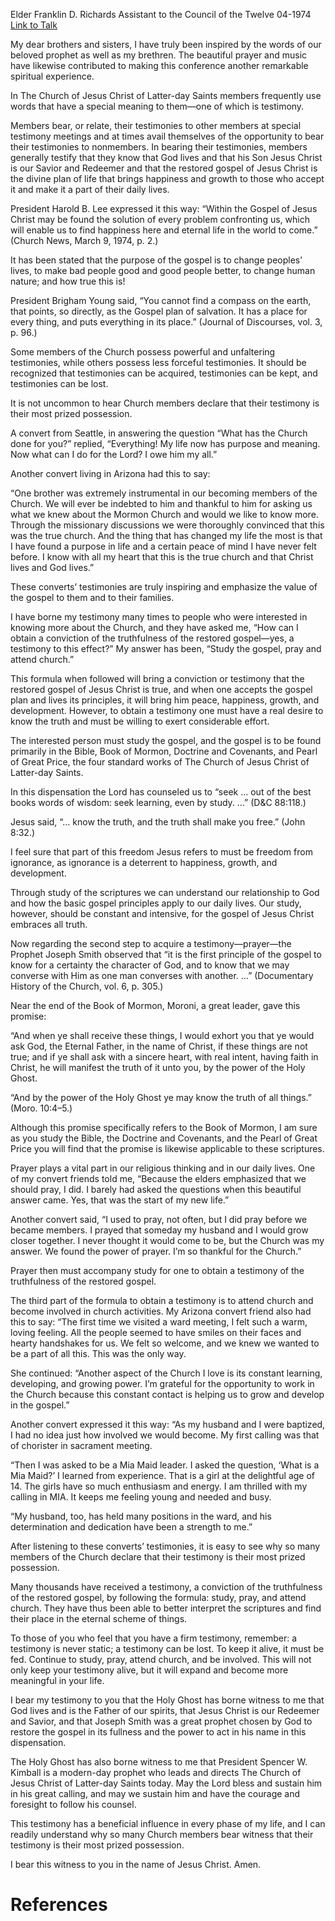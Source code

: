 Elder Franklin D. Richards
Assistant to the Council of the Twelve
04-1974
[Link to Talk](https://www.churchofjesuschrist.org/study/general-conference/1974/04/testimony?lang=eng)

My dear brothers and sisters, I have truly been inspired by the words of our beloved prophet as well as my brethren. The beautiful prayer and music have likewise contributed to making this conference another remarkable spiritual experience.

In The Church of Jesus Christ of Latter-day Saints members frequently use words that have a special meaning to them—one of which is testimony.

Members bear, or relate, their testimonies to other members at special testimony meetings and at times avail themselves of the opportunity to bear their testimonies to nonmembers. In bearing their testimonies, members generally testify that they know that God lives and that his Son Jesus Christ is our Savior and Redeemer and that the restored gospel of Jesus Christ is the divine plan of life that brings happiness and growth to those who accept it and make it a part of their daily lives.

President Harold B. Lee expressed it this way: “Within the Gospel of Jesus Christ may be found the solution of every problem confronting us, which will enable us to find happiness here and eternal life in the world to come.” (Church News, March 9, 1974, p. 2.)

It has been stated that the purpose of the gospel is to change peoples’ lives, to make bad people good and good people better, to change human nature; and how true this is!

President Brigham Young said, “You cannot find a compass on the earth, that points, so directly, as the Gospel plan of salvation. It has a place for every thing, and puts everything in its place.” (Journal of Discourses, vol. 3, p. 96.)

Some members of the Church possess powerful and unfaltering testimonies, while others possess less forceful testimonies. It should be recognized that testimonies can be acquired, testimonies can be kept, and testimonies can be lost.

It is not uncommon to hear Church members declare that their testimony is their most prized possession.

A convert from Seattle, in answering the question “What has the Church done for you?” replied, “Everything! My life now has purpose and meaning. Now what can I do for the Lord? I owe him my all.”

Another convert living in Arizona had this to say:

“One brother was extremely instrumental in our becoming members of the Church. We will ever be indebted to him and thankful to him for asking us what we knew about the Mormon Church and would we like to know more. Through the missionary discussions we were thoroughly convinced that this was the true church. And the thing that has changed my life the most is that I have found a purpose in life and a certain peace of mind I have never felt before. I know with all my heart that this is the true church and that Christ lives and God lives.”

These converts’ testimonies are truly inspiring and emphasize the value of the gospel to them and to their families.

I have borne my testimony many times to people who were interested in knowing more about the Church, and they have asked me, “How can I obtain a conviction of the truthfulness of the restored gospel—yes, a testimony to this effect?” My answer has been, “Study the gospel, pray and attend church.”

This formula when followed will bring a conviction or testimony that the restored gospel of Jesus Christ is true, and when one accepts the gospel plan and lives its principles, it will bring him peace, happiness, growth, and development. However, to obtain a testimony one must have a real desire to know the truth and must be willing to exert considerable effort.

The interested person must study the gospel, and the gospel is to be found primarily in the Bible, Book of Mormon, Doctrine and Covenants, and Pearl of Great Price, the four standard works of The Church of Jesus Christ of Latter-day Saints.

In this dispensation the Lord has counseled us to “seek … out of the best books words of wisdom: seek learning, even by study. …” (D&C 88:118.)

Jesus said, “… know the truth, and the truth shall make you free.” (John 8:32.)

I feel sure that part of this freedom Jesus refers to must be freedom from ignorance, as ignorance is a deterrent to happiness, growth, and development.

Through study of the scriptures we can understand our relationship to God and how the basic gospel principles apply to our daily lives. Our study, however, should be constant and intensive, for the gospel of Jesus Christ embraces all truth.

Now regarding the second step to acquire a testimony—prayer—the Prophet Joseph Smith observed that “it is the first principle of the gospel to know for a certainty the character of God, and to know that we may converse with Him as one man converses with another. …” (Documentary History of the Church, vol. 6, p. 305.)

Near the end of the Book of Mormon, Moroni, a great leader, gave this promise:

“And when ye shall receive these things, I would exhort you that ye would ask God, the Eternal Father, in the name of Christ, if these things are not true; and if ye shall ask with a sincere heart, with real intent, having faith in Christ, he will manifest the truth of it unto you, by the power of the Holy Ghost.

“And by the power of the Holy Ghost ye may know the truth of all things.” (Moro. 10:4–5.)

Although this promise specifically refers to the Book of Mormon, I am sure as you study the Bible, the Doctrine and Covenants, and the Pearl of Great Price you will find that the promise is likewise applicable to these scriptures.

Prayer plays a vital part in our religious thinking and in our daily lives. One of my convert friends told me, “Because the elders emphasized that we should pray, I did. I barely had asked the questions when this beautiful answer came. Yes, that was the start of my new life.”

Another convert said, “I used to pray, not often, but I did pray before we became members. I prayed that someday my husband and I would grow closer together. I never thought it would come to be, but the Church was my answer. We found the power of prayer. I’m so thankful for the Church.”

Prayer then must accompany study for one to obtain a testimony of the truthfulness of the restored gospel.

The third part of the formula to obtain a testimony is to attend church and become involved in church activities. My Arizona convert friend also had this to say: “The first time we visited a ward meeting, I felt such a warm, loving feeling. All the people seemed to have smiles on their faces and hearty handshakes for us. We felt so welcome, and we knew we wanted to be a part of all this. This was the only way.

She continued: “Another aspect of the Church I love is its constant learning, developing, and growing power. I’m grateful for the opportunity to work in the Church because this constant contact is helping us to grow and develop in the gospel.”

Another convert expressed it this way: “As my husband and I were baptized, I had no idea just how involved we would become. My first calling was that of chorister in sacrament meeting.

“Then I was asked to be a Mia Maid leader. I asked the question, ‘What is a Mia Maid?’ I learned from experience. That is a girl at the delightful age of 14. The girls have so much enthusiasm and energy. I am thrilled with my calling in MIA. It keeps me feeling young and needed and busy.

“My husband, too, has held many positions in the ward, and his determination and dedication have been a strength to me.”

After listening to these converts’ testimonies, it is easy to see why so many members of the Church declare that their testimony is their most prized possession.

Many thousands have received a testimony, a conviction of the truthfulness of the restored gospel, by following the formula: study, pray, and attend church. They have thus been able to better interpret the scriptures and find their place in the eternal scheme of things.

To those of you who feel that you have a firm testimony, remember: a testimony is never static; a testimony can be lost. To keep it alive, it must be fed. Continue to study, pray, attend church, and be involved. This will not only keep your testimony alive, but it will expand and become more meaningful in your life.

I bear my testimony to you that the Holy Ghost has borne witness to me that God lives and is the Father of our spirits, that Jesus Christ is our Redeemer and Savior, and that Joseph Smith was a great prophet chosen by God to restore the gospel in its fullness and the power to act in his name in this dispensation.

The Holy Ghost has also borne witness to me that President Spencer W. Kimball is a modern-day prophet who leads and directs The Church of Jesus Christ of Latter-day Saints today. May the Lord bless and sustain him in his great calling, and may we sustain him and have the courage and foresight to follow his counsel.

This testimony has a beneficial influence in every phase of my life, and I can readily understand why so many Church members bear witness that their testimony is their most prized possession.

I bear this witness to you in the name of Jesus Christ. Amen.

# References
